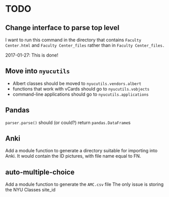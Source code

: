 TODO
====

Change interface to parse top level
-----------------------------------

I want to run this command in the directory that contains `Faculty Center.html`
and `Faculty Center_files` rather than in `Faculty Center_files.`

2017-01-27: This is done!

Move into `nyucutils`
---------------------

* Albert classes should be moved to `nyucutils.vendors.albert`
* functions that work with vCards should go to `nyucutils.vobjects`
* command-line applications should go to `nyucutils.applications`


Pandas
------

`parser.parse()` should (or could?) return `pandas.DataFrame`s

Anki
----

Add a module function to generate a directory suitable for importing into Anki.
It would contain the ID pictures, with file name equal to FN.

auto-multiple-choice
--------------------

Add a module function to generate the `AMC.csv` file
The only issue is storing the NYU Classes site_id
